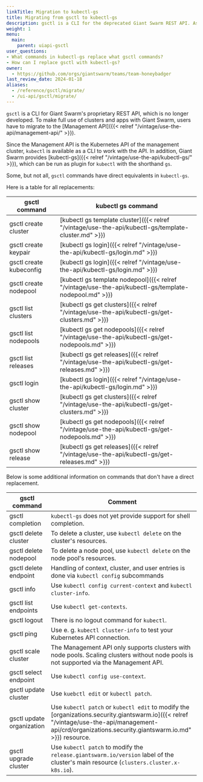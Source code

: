 ```yaml
---
linkTitle: Migration to kubectl-gs
title: Migrating from gsctl to kubectl-gs
description: gsctl is a CLI for the deprecated Giant Swarm REST API. As you move from the REST API towards the Management API, you'll have to say good bye to gsctl and embrace kubectl-gs, step by step. This page should help you make the transition smoothly.
weight: 1
menu:
  main:
    parent: uiapi-gsctl
user_questions:
- What commands in kubectl-gs replace what gsctl commands?
- How can I replace gsctl with kubectl-gs?
owner:
  - https://github.com/orgs/giantswarm/teams/team-honeybadger
last_review_date: 2024-01-18
aliases:
  - /reference/gsctl/migrate/
  - /ui-api/gsctl/migrate/
---
```


`gsctl` is a CLI for Giant Swarm's proprietary REST API, which is no longer developed. To make full use of clusters and apps with Giant Swarm, users have to migrate to the [Management API]({{< relref "/vintage/use-the-api/management-api/" >}}).

Since the Management API is the Kubernetes API of the management cluster, `kubectl` is available as a CLI to work with the API. In addition, Giant Swarm provides [kubectl-gs]({{< relref "/vintage/use-the-api/kubectl-gs/" >}}), which can be run as plugin for `kubectl` with the shorthand `gs`.

Some, but not all, `gsctl` commands have direct equivalents in `kubectl-gs`.

Here is a table for all replacements:

| gsctl command           | kubectl gs command |
|-------------------------|--------------------|
| gsctl create cluster    | [kubectl gs template cluster]({{< relref "/vintage/use-the-api/kubectl-gs/template-cluster.md" >}}) |
| gsctl create keypair    | [kubectl gs login]({{< relref "/vintage/use-the-api/kubectl-gs/login.md" >}}) |
| gsctl create kubeconfig | [kubectl gs login]({{< relref "/vintage/use-the-api/kubectl-gs/login.md" >}}) |
| gsctl create nodepool   | [kubectl gs template nodepool]({{< relref "/vintage/use-the-api/kubectl-gs/template-nodepool.md" >}}) |
| gsctl list clusters     | [kubectl gs get clusters]({{< relref "/vintage/use-the-api/kubectl-gs/get-clusters.md" >}}) |
| gsctl list nodepools    | [kubectl gs get nodepools]({{< relref "/vintage/use-the-api/kubectl-gs/get-nodepools.md" >}}) |
| gsctl list releases     | [kubectl gs get releases]({{< relref "/vintage/use-the-api/kubectl-gs/get-releases.md" >}}) |
| gsctl login             | [kubectl gs login]({{< relref "/vintage/use-the-api/kubectl-gs/login.md" >}}) |
| gsctl show cluster      | [kubectl gs get clusters]({{< relref "/vintage/use-the-api/kubectl-gs/get-clusters.md" >}}) |
| gsctl show nodepool     | [kubectl gs get nodepools]({{< relref "/vintage/use-the-api/kubectl-gs/get-nodepools.md" >}}) |
| gsctl show release      | [kubectl gs get releases]({{< relref "/vintage/use-the-api/kubectl-gs/get-releases.md" >}}) |

Below is some additional information on commands that don't have a direct replacement.

| gsctl command | Comment |
|---------------|---------|
| gsctl completion | `kubectl-gs` does not yet provide support for shell completion. |
| gsctl delete cluster | To delete a cluster, use `kubectl delete` on the cluster's resources. |
| gsctl delete nodepool | To delete a node pool, use `kubectl delete` on the node pool's resources. |
| gsctl delete endpoint | Handling of context, cluster, and user entries is done via `kubectl config` subcommands |
| gsctl info | Use `kubectl config current-context` and `kubectl cluster-info`. |
| gsctl list endpoints | Use `kubectl get-contexts`. |
| gsctl logout | There is no logout command for `kubectl`. |
| gsctl ping | Use e. g. `kubectl cluster-info` to test your Kubernetes API connection. |
| gsctl scale cluster | The Management API only supports clusters with node pools. Scaling clusters without node pools is not supported via the Management API. |
| gsctl select endpoint | Use `kubectl config use-context`. |
| gsctl update cluster | Use `kuebctl edit` or `kubectl patch`. |
| gsctl update organization | Use `kubectl patch` or `kubectl edit` to modify the [organizations.security.giantswarm.io]({{< relref "/vintage/use-the-api/management-api/crd/organizations.security.giantswarm.io.md" >}}) resource. |
| gsctl upgrade cluster | Use `kubectl patch` to modify the `release.giantswarm.io/version` label of the cluster's main resource (`clusters.cluster.x-k8s.io`). |
